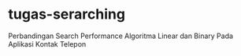 # tugas-serarching
Perbandingan Search Performance Algoritma Linear dan Binary Pada Aplikasi Kontak Telepon
